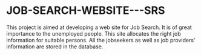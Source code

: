 # JOB-SEARCH-WEBSITE---SRS
This project is aimed at developing a web site for Job Search. It is of great importance to the unemployed people. This site allocates the right job information for suitable persons. All the jobseekers as well as job providers’ information are stored in the database.
